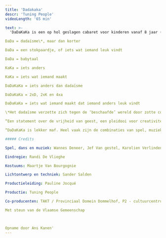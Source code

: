 ```yaml
---
title: 'Dadakaka'
descr: 'Tuning People'
videoLength: '65 min'

text: >-
  'DaDaKaKa is een op hol geslagen cabaret voor kinderen vanaf 8 jaar (en hun ouders en grootouders en vrienden van hun ouders en grootouders). Verschillende acts doordrongen van wilde creativiteit volgen elkaar op. DaDaKaKa is een combinatie van hoekige dans, gebroken pianomuziek, geflipte beelden en gestoorde teksten. DaDaKaKa is een voorstelling over wat kan en wat niet kan. De wereld barst van de regels, in deze voorstelling zijn er geen: een schilderij kan zingen en letters kunnen dansen.

DaDa = dadaïsme\*, maar dan korter

DaDa = een stokpaardje, of iets wat iemand leuk vindt

DaDa = babytaal

KaKa = iets anders

KaKa = iets wat iemand maakt

DaDaKaKa = iets anders dan dadaïsme

DaDaKaKa = 2xD, 2xK en 4xa

DaDaKaKa = iets wat iemand maakt dat iemand anders leuk vindt

\*Het dadaïsme verzette zich tegen de ‘beschaafde’ wereld door zotte conventieloze, vaak grappige kunst te maken. DaDaKaKa is een hedendaagse versie van dadaïstische cabaretten uit 1916.

“Een statement over de vrijheid van geest, een pleidooi voor creativiteit, wars van alle regelzucht.” De Standaard

“DaDaKaKa is lekker maf. Heel vaak zijn de combinaties van spel, muziek en vorm spitsvondig.” Theaterkrant

##### Credits

Spel, dans en muziek: Wannes Deneer, Jef Van gestel, Karolien Verlinden en Wim Muyllaert

Eindregie: Randi De Vlieghe

Kostuums: Maartje Van Bourgognie

Lichtontwerp en techniek: Sander Salden

Productieleiding: Pauline Jocqué

Productie: Tuning People

Co-producenten: TAKT / Provinciaal Domein Dommelhof, P2 - cultuurcentrum Hasselt & Theater aan het Vrijthof Maastricht i.h.k.v. de interlimburgse subsidies, Villanella en in samenwerking met Froe Froe

Met steun van de Vlaamse Gemeenschap

‍

Opname door Ans Kanen'
---
```

